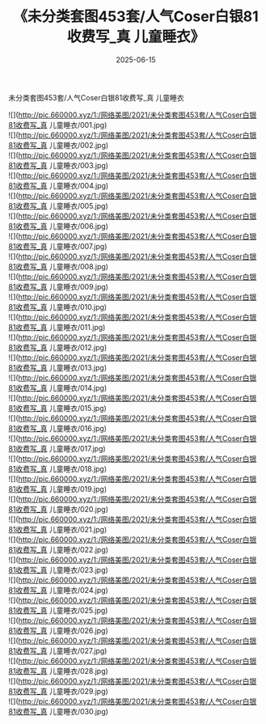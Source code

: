 ﻿---
layout: post
title:  《未分类套图453套/人气Coser白银81收费写_真 儿童睡衣》
date:   2025-06-15
img: http://pic.660000.xyz/1:/网络美图/2021/未分类套图453套/人气Coser白银81收费写_真 儿童睡衣/000.jpg
categories: [美女, 清纯, 唯美]
---

未分类套图453套/人气Coser白银81收费写_真 儿童睡衣

 ![](http://pic.660000.xyz/1:/网络美图/2021/未分类套图453套/人气Coser白银81收费写_真 儿童睡衣/001.jpg) <br>![](http://pic.660000.xyz/1:/网络美图/2021/未分类套图453套/人气Coser白银81收费写_真 儿童睡衣/002.jpg) <br>![](http://pic.660000.xyz/1:/网络美图/2021/未分类套图453套/人气Coser白银81收费写_真 儿童睡衣/003.jpg) <br>![](http://pic.660000.xyz/1:/网络美图/2021/未分类套图453套/人气Coser白银81收费写_真 儿童睡衣/004.jpg) <br>![](http://pic.660000.xyz/1:/网络美图/2021/未分类套图453套/人气Coser白银81收费写_真 儿童睡衣/005.jpg) <br>![](http://pic.660000.xyz/1:/网络美图/2021/未分类套图453套/人气Coser白银81收费写_真 儿童睡衣/006.jpg) <br>![](http://pic.660000.xyz/1:/网络美图/2021/未分类套图453套/人气Coser白银81收费写_真 儿童睡衣/007.jpg) <br>![](http://pic.660000.xyz/1:/网络美图/2021/未分类套图453套/人气Coser白银81收费写_真 儿童睡衣/008.jpg) <br>![](http://pic.660000.xyz/1:/网络美图/2021/未分类套图453套/人气Coser白银81收费写_真 儿童睡衣/009.jpg) <br>![](http://pic.660000.xyz/1:/网络美图/2021/未分类套图453套/人气Coser白银81收费写_真 儿童睡衣/010.jpg) <br>![](http://pic.660000.xyz/1:/网络美图/2021/未分类套图453套/人气Coser白银81收费写_真 儿童睡衣/011.jpg) <br>![](http://pic.660000.xyz/1:/网络美图/2021/未分类套图453套/人气Coser白银81收费写_真 儿童睡衣/012.jpg) <br>![](http://pic.660000.xyz/1:/网络美图/2021/未分类套图453套/人气Coser白银81收费写_真 儿童睡衣/013.jpg) <br>![](http://pic.660000.xyz/1:/网络美图/2021/未分类套图453套/人气Coser白银81收费写_真 儿童睡衣/014.jpg) <br>![](http://pic.660000.xyz/1:/网络美图/2021/未分类套图453套/人气Coser白银81收费写_真 儿童睡衣/015.jpg) <br>![](http://pic.660000.xyz/1:/网络美图/2021/未分类套图453套/人气Coser白银81收费写_真 儿童睡衣/016.jpg) <br>![](http://pic.660000.xyz/1:/网络美图/2021/未分类套图453套/人气Coser白银81收费写_真 儿童睡衣/017.jpg) <br>![](http://pic.660000.xyz/1:/网络美图/2021/未分类套图453套/人气Coser白银81收费写_真 儿童睡衣/018.jpg) <br>![](http://pic.660000.xyz/1:/网络美图/2021/未分类套图453套/人气Coser白银81收费写_真 儿童睡衣/019.jpg) <br>![](http://pic.660000.xyz/1:/网络美图/2021/未分类套图453套/人气Coser白银81收费写_真 儿童睡衣/020.jpg) <br>![](http://pic.660000.xyz/1:/网络美图/2021/未分类套图453套/人气Coser白银81收费写_真 儿童睡衣/021.jpg) <br>![](http://pic.660000.xyz/1:/网络美图/2021/未分类套图453套/人气Coser白银81收费写_真 儿童睡衣/022.jpg) <br>![](http://pic.660000.xyz/1:/网络美图/2021/未分类套图453套/人气Coser白银81收费写_真 儿童睡衣/023.jpg) <br>![](http://pic.660000.xyz/1:/网络美图/2021/未分类套图453套/人气Coser白银81收费写_真 儿童睡衣/024.jpg) <br>![](http://pic.660000.xyz/1:/网络美图/2021/未分类套图453套/人气Coser白银81收费写_真 儿童睡衣/025.jpg) <br>![](http://pic.660000.xyz/1:/网络美图/2021/未分类套图453套/人气Coser白银81收费写_真 儿童睡衣/026.jpg) <br>![](http://pic.660000.xyz/1:/网络美图/2021/未分类套图453套/人气Coser白银81收费写_真 儿童睡衣/027.jpg) <br>![](http://pic.660000.xyz/1:/网络美图/2021/未分类套图453套/人气Coser白银81收费写_真 儿童睡衣/028.jpg) <br>![](http://pic.660000.xyz/1:/网络美图/2021/未分类套图453套/人气Coser白银81收费写_真 儿童睡衣/029.jpg) <br>![](http://pic.660000.xyz/1:/网络美图/2021/未分类套图453套/人气Coser白银81收费写_真 儿童睡衣/030.jpg) <br>